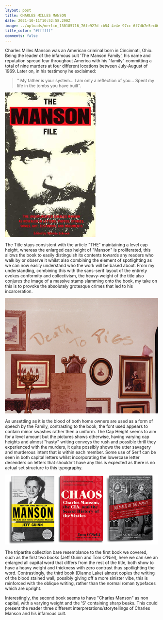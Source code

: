 ```yaml
---
layout: post
title: CHARLES MILLES MANSON
date: 2021-10-11T10:52:58.290Z
image: ../uploads/merlin_130185716_76fe927d-cb54-4e4e-97cc-6f7db7e5ec06-superjumbo.jpeg
title_color: "#ffffff"
comments: false
---
```

Charles Milles Manson was an American criminal born in Cincinnati, Ohio. Being the leader of the infamous cult 'The Manson Family', his name and reputation spread fear throughout America with his "family" committing a total of nine murders at four different locations between July-August of 1969. Later on, in his testimony he exclaimed:

> " My father is your system... I am only a reflection of you... Spent my life in the tombs you have built". 

![A Publication by Schreck Nikolas, 1988.](../uploads/manson-file.jpeg)

The Title stays consistent with the article "THE" maintaining a level cap height, whereas the enlarged cap height of "Manson" is proliferated, this allows the book to easily distinguish its contents towards any readers who walk by or observe it whilst also combining the element of spotlighting as we can now easily understand who the work will be based about. From my understanding, combining this with the sans-serif layout of the entirety evokes conformity and collectivism, the heavy-weight of the title also conjures the image of a massive stamp slamming onto the book, my take on this is to provoke the absolutely grotesque crimes that led to his incarceration.

![Using the blood of Leno and Rosemary LaBianca, Manson Family members write "death to pigs" on the wall](../uploads/pigs.jpg)

As unsettling as it is the blood of both home owners are used as a form of speech by the Family, contrasting to the book, the font used appears to contain minor swashes rather then a uniform. The Cap Height seems to aim for a level amount but the pictures shows otherwise, having varying cap heights and almost "hasty" writing conveys the rush and possible thrill they experienced with the murders, it quite possibly shows the utter savagery and murderous intent that is within each member. Some use of Serif can be seen in both capital letters whilst incorporating the lowercase letter desenders on letters that shouldn't have any this is expected as there is no actual set structure to this typography.

![Collection of books about Charles Manson](../uploads/best-books-movies-tv-about-the-manson-murders.png)

The tripartite collection bare resemblance to the first book we covered, such as the first two books (Jeff Guinn and Tom O'Niel), here we can see an enlarged all capital word that differs from the rest of the title, both show to have a heavy weight and thickness with zero contrast thus spotlighting the word. Contrastingly, the third book (Dianne Lake) almost copies the writing of the blood stained wall, possibly giving off a more sinister vibe, this is reinforced with the oblique writing, rather than the normal roman typefaces which are upright.

Interestingly, the second book seems to have "Charles Manson" as non capital, with a varying weight and the 'S' containing sharp beaks. This could present the reader three different interpretations/storytellings of Charles Manson and his infamous cult.